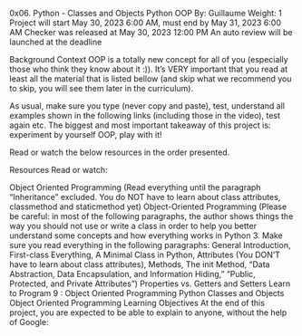 0x06. Python - Classes and Objects Python OOP By: Guillaume Weight: 1 Project will start May 30, 2023 6:00 AM, must end by May 31, 2023 6:00 AM Checker was released at May 30, 2023 12:00 PM An auto review will be launched at the deadline

Background Context OOP is a totally new concept for all of you (especially those who think they know about it :)). It’s VERY important that you read at least all the material that is listed bellow (and skip what we recommend you to skip, you will see them later in the curriculum).

As usual, make sure you type (never copy and paste), test, understand all examples shown in the following links (including those in the video), test again etc. The biggest and most important takeaway of this project is: experiment by yourself OOP, play with it!

Read or watch the below resources in the order presented.

Resources Read or watch:

Object Oriented Programming (Read everything until the paragraph “Inheritance” excluded. You do NOT have to learn about class attributes, classmethod and staticmethod yet) Object-Oriented Programming (Please be careful: in most of the following paragraphs, the author shows things the way you should not use or write a class in order to help you better understand some concepts and how everything works in Python 3. Make sure you read everything in the following paragraphs: General Introduction, First-class Everything, A Minimal Class in Python, Attributes (You DON’T have to learn about class attributes), Methods, The init Method, “Data Abstraction, Data Encapsulation, and Information Hiding,” “Public, Protected, and Private Attributes”) Properties vs. Getters and Setters Learn to Program 9 : Object Oriented Programming Python Classes and Objects Object Oriented Programming Learning Objectives At the end of this project, you are expected to be able to explain to anyone, without the help of Google:
